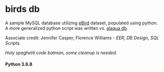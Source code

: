 birds db
========

A sample MySQL database utilizing [eBird](http://www.ebird.org) dataset, populated using python. A more generalized python script was written vs. [alaqua db](http://www.github.com/mxwllndrsn/alaqua).  

Associate credit: Jennifer Casper, Florence Williams - *EER, DB Design, SQL Scripts*. 

*Holy spaghetti code batman, some cleanup is needed.*

#### Python 3.6.8
